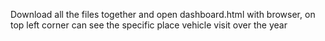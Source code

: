 Download all the files together and open dashboard.html with browser, on top left corner can see the specific place vehicle visit over the year
